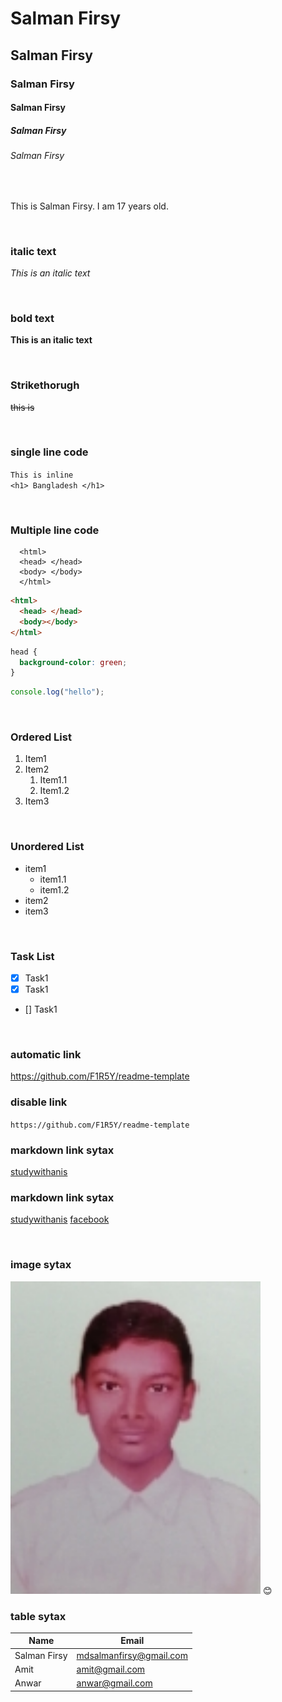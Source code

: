 <!--markdown tutorial-->


# Salman Firsy

## Salman Firsy

### Salman Firsy

#### Salman Firsy

##### Salman Firsy

###### Salman Firsy  

<br/>

<p>This is Salman Firsy. I am 17 years old.</p>

<br/>

### italic text

_This is an italic text_

<br/>

### bold text

**This is an italic text**

<br/>

### Strikethorugh

~~this is~~

<br/>

### single line code

`This is inline`  
`<h1> Bangladesh </h1>`

<br/>

### Multiple line code

```
  <html>
  <head> </head>
  <body> </body>
  </html>
```

```html
<html>
  <head> </head>
  <body></body>
</html>
```

```css
head {
  background-color: green;
}
```

```javascript
console.log("hello");
```

<br/>

### Ordered List

1. Item1
2. Item2
   1. Item1.1
   2. Item1.2
3. Item3

<br/>

### Unordered List

- item1
  - item1.1
  - item1.2
- item2
- item3

<br/>

### Task List

- [x] Task1
- [x] Task1
- [] Task1

<br/>

### automatic link

https://github.com/F1R5Y/readme-template

### disable link

`https://github.com/F1R5Y/readme-template`

### markdown link sytax

[studywithanis](https://github.com/F1R5Y/readme-template)

### markdown link sytax

[studywithanis][websitelink]
[facebook][facebooklink]

<br/>

### image sytax

<!-- ![profile](./image/Salman.jpg) -->
<img src="./image/Salman.jpg" width="400" title="profile image"/>
😊

<br/>

### table sytax

| Name | Email |
| - | - |
| Salman Firsy | mdsalmanfirsy@gmail.com |
| Amit | amit@gmail.com |
| Anwar | anwar@gmail.com |

<!-- all link is here -->

[websitelink]: https://github.com/F1R5Y/readme-template
[facebooklink]: https://github.com/F1R5Y/readme-template